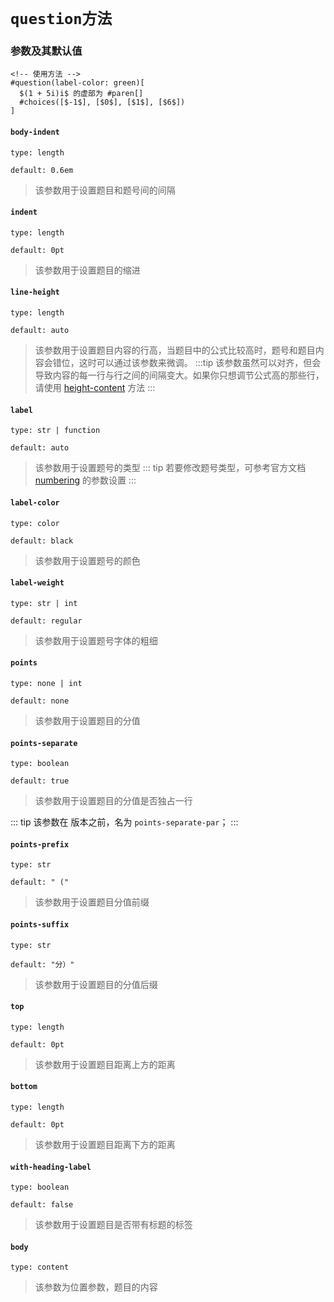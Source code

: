 # `question方法`
### 参数及其默认值
```typst
<!-- 使用方法 -->
#question(label-color: green)[
  $(1 + 5i)i$ 的虚部为 #paren[]
  #choices([$-1$], [$0$], [$1$], [$6$])
]
```
#### `body-indent`

`type: length`

`default: 0.6em`
>该参数用于设置题目和题号间的间隔

#### `indent`

`type: length`

`default: 0pt`
>该参数用于设置题目的缩进

#### `line-height`

`type: length`

`default: auto`
>该参数用于设置题目内容的行高，当题目中的公式比较高时，题号和题目内容会错位，这时可以通过该参数来微调。
:::tip
该参数虽然可以对齐，但会导致内容的每一行与行之间的间隔变大。如果你只想调节公式高的那些行，请使用 [height-content](https://ezexam.pages.dev/height-content) 方法
:::

#### `label`

`type: str | function`

`default: auto`
>该参数用于设置题号的类型
::: tip
若要修改题号类型，可参考官方文档 [numbering](https://typst.app/docs/reference/model/numbering/) 的参数设置
:::
#### `label-color`

`type: color`

`default: black`
>该参数用于设置题号的颜色

#### `label-weight`

`type: str | int`

`default: regular`
>该参数用于设置题号字体的粗细

#### `points`

`type: none | int`

`default: none`
>该参数用于设置题目的分值

#### `points-separate`

`type: boolean`

`default: true`
>该参数用于设置题目的分值是否独占一行

::: tip
该参数在 <Badge type="warning" text="0.1.3" /> 版本之前，名为 `points-separate-par`；
:::

#### `points-prefix`

`type: str`

`default: " ("`
>该参数用于设置题目分值前缀

#### `points-suffix`

`type: str`

`default: "分）"`
>该参数用于设置题目的分值后缀

#### `top`

`type: length`

`default: 0pt`
>该参数用于设置题目距离上方的距离

#### `bottom`

`type: length`

`default: 0pt`
>该参数用于设置题目距离下方的距离

#### `with-heading-label`

`type: boolean`

`default: false`
>该参数用于设置题目是否带有标题的标签

#### `body`

`type: content`
>该参数为位置参数，题目的内容